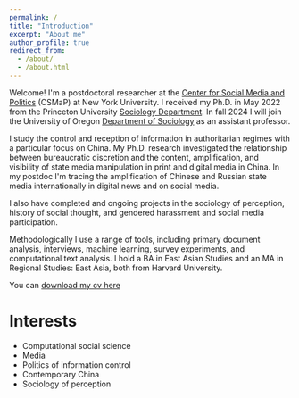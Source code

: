 ```yaml
---
permalink: /
title: "Introduction"
excerpt: "About me"
author_profile: true
redirect_from: 
  - /about/
  - /about.html
---
```


Welcome! I'm a postdoctoral researcher at the [Center for Social Media and Politics](https://csmapnyu.org/) (CSMaP) at New York University. I received my Ph.D. in May 2022 from the Princeton University [Sociology Department](https://sociology.princeton.edu/). In fall 2024 I will join the University of Oregon [Department of Sociology](https://sociology.uoregon.edu/) as an assistant professor. 

I study the control and reception of information in authoritarian regimes with a particular focus on China. My Ph.D. research investigated the relationship between bureaucratic discretion and the content, amplification, and visibility of state media manipulation in print and digital media in China. In my postdoc I'm tracing the amplification of Chinese and Russian state media internationally in digital news and on social media. 

I also have completed and ongoing projects in the sociology of perception, history of social thought, and gendered harassment and social media participation. 

Methodologically I use a range of tools, including primary document analysis, interviews, machine learning, survey experiments, and computational text analysis. I hold a BA in East Asian Studies and an MA in Regional Studies: East Asia, both from Harvard University. 

You can [download my cv here](https://hwaight.github.io/files/waight9_16_2022.pdf)

Interests
======
- Computational social science
- Media
- Politics of information control
- Contemporary China 
- Sociology of perception
